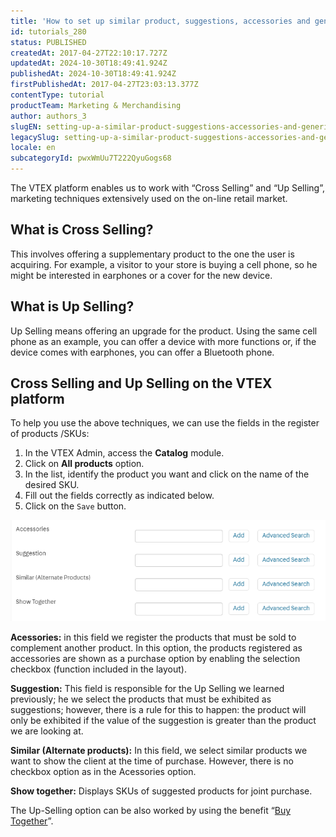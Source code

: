 ```yaml
---
title: 'How to set up similar product, suggestions, accessories and generics'
id: tutorials_280
status: PUBLISHED
createdAt: 2017-04-27T22:10:17.727Z
updatedAt: 2024-10-30T18:49:41.924Z
publishedAt: 2024-10-30T18:49:41.924Z
firstPublishedAt: 2017-04-27T23:03:13.377Z
contentType: tutorial
productTeam: Marketing & Merchandising
author: authors_3
slugEN: setting-up-a-similar-product-suggestions-accessories-and-generics
legacySlug: setting-up-a-similar-product-suggestions-accessories-and-generics
locale: en
subcategoryId: pwxWmUu7T222QyuGogs68
---
```


The VTEX platform enables us to work with “Cross Selling” and “Up Selling”, marketing techniques extensively used on the on-line retail market.

## What is Cross Selling?

This involves offering a supplementary product to the one the user is acquiring. For example, a visitor to your store is buying a cell phone, so he might be interested in earphones or a cover for the new device.

## What is Up Selling?

Up Selling means offering an upgrade for the product. Using the same cell phone as an example, you can offer a device with more functions or, if the device comes with earphones, you can offer a Bluetooth phone.

## Cross Selling and Up Selling on the VTEX platform

To help you use the above techniques, we can use the fields in the register of products /SKUs:

1. In the VTEX Admin, access the **Catalog** module.
2. Click on **All products** option.
3. In the list, identify the product you want and click on the name of the desired SKU.
4. Fill out the fields correctly as indicated below.
5. Click on the `Save` button.

![produto-similar-sugestão-acessório-exemplo en](https://raw.githubusercontent.com/vtexdocs/help-center-content/refs/heads/main/docs/en/tutorials/catalog/products-and-skus/setting-up-a-similar-product-suggestions-accessories-and-generics_1.png)

**Acessories:** in this field we register the products that must be sold to complement another product. In this option, the products registered as accessories are shown as a purchase option by enabling the selection checkbox (function included in the layout).

**Suggestion:** This field is responsible for the Up Selling we learned previously; he we select the products that must be exhibited as suggestions; however, there is a rule for this to happen: the product will only be exhibited if the value of the suggestion is greater than the product we are looking at.

**Similar (Alternate products):** In this field, we select similar products we want to show the client at the time of purchase. However, there is no checkbox option as in the Acessories option.

**Show together:** Displays SKUs of suggested products for joint purchase.

The Up-Selling option can be also worked by using the benefit “[Buy Together](http://help.vtex.com/en/tutorial/buy-together)”.

